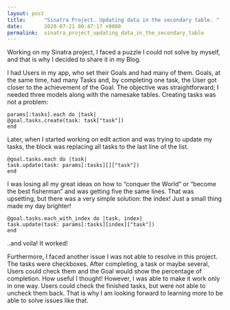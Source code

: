 ```yaml
---
layout: post
title:      "Sinatra Project. Updating data in the secondary table. "
date:       2020-07-21 00:47:17 +0000
permalink:  sinatra_project_updating_data_in_the_secondary_table
---
```



Working on my Sinatra project, I faced a puzzle I could not solve by myself, and that is why I decided to share it in my Blog.

I had Users in my app, who set their Goals and had many of them. Goals, at the same time, had many Tasks and, by completing one task, the User got closer to the achievement of the Goal. The objective was straightforward; I needed three models along with the namesake tables.
Creating tasks was not a problem:

```
params[:tasks].each do |task|
@goal.tasks.create(task: task["task"])
end
```

Later, when I started working on edit action and was trying to update my tasks, the block was replacing all tasks to the last line of the list. 

```
@goal.tasks.each do |task|
task.update(task: params[:tasks][]["task"])
end
```

I was losing all my great ideas on how to “conquer the World” or “become the best fisherman” and was getting five the same lines. That was upsetting, but there was a very simple solution: the index! Just a small thing made my day brighter!  

```
@goal.tasks.each_with_index do |task, index|
task.update(task: params[:tasks][index]["task"])
end
```

..and voila! It worked!

Furthermore, I faced another issue I was not able to resolve in this project. The tasks were checkboxes. After completing, a task or maybe several, Users could check them and the Goal would show the percentage of completion. How useful I thought!  However, I was able to make it work only in one way. Users could check the finished tasks, but were not able to uncheck them back. That is why I am looking forward to learning more to be able to solve issues like that.  



